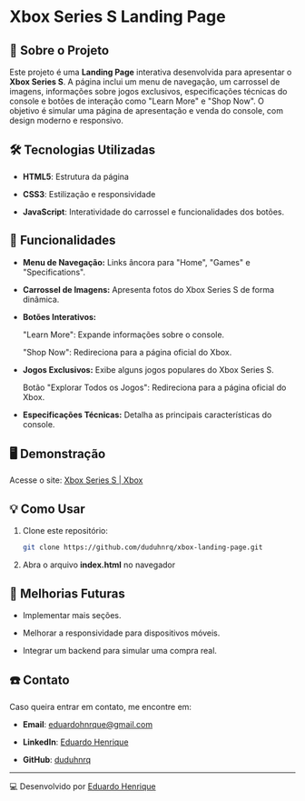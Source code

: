 # Xbox Series S Landing Page

## 📌 Sobre o Projeto
Este projeto é uma **Landing Page** interativa desenvolvida para apresentar o **Xbox Series S**. A página inclui um menu de navegação, um carrossel de imagens, informações sobre jogos exclusivos, especificações técnicas do console e botões de interação como "Learn More" e "Shop Now". O objetivo é simular uma página de apresentação e venda do console, com design moderno e responsivo.

## 🛠️ Tecnologias Utilizadas

- **HTML5**: Estrutura da página

- **CSS3**: Estilização e responsividade

- **JavaScript**: Interatividade do carrossel e funcionalidades dos botões.

## 🚀 Funcionalidades

- **Menu de Navegação:** Links âncora para "Home", "Games" e "Specifications".

- **Carrossel de Imagens:** Apresenta fotos do Xbox Series S de forma dinâmica.

- **Botões Interativos:**

  "Learn More": Expande informações sobre o console.

  "Shop Now": Redireciona para a página oficial do Xbox.

- **Jogos Exclusivos:** Exibe alguns jogos populares do Xbox Series S.

  Botão "Explorar Todos os Jogos": Redireciona para a página oficial do Xbox.

- **Especificações Técnicas:** Detalha as principais características do console.

## 🖥️ Demonstração

Acesse o site: [Xbox Series S | Xbox](https://duduhnrq.github.io/xbox-landing-page/)

## 💡 Como Usar

1. Clone este repositório:
   ```bash
   git clone https://github.com/duduhnrq/xbox-landing-page.git

2. Abra o arquivo **index.html** no navegador

## 🤝 Melhorias Futuras

- Implementar mais seções.

- Melhorar a responsividade para dispositivos móveis.

- Integrar um backend para simular uma compra real.

## ☎️ Contato

Caso queira entrar em contato, me encontre em:

- **Email**: eduardohnrque@gmail.com

- **LinkedIn**: [Eduardo Henrique](www.linkedin.com/in/eduardo-hnrque)

- **GitHub**: [duduhnrq](https://github.com/duduhnrq)

---

💻 Desenvolvido por [Eduardo Henrique](https://github.com/duduhnrq)
